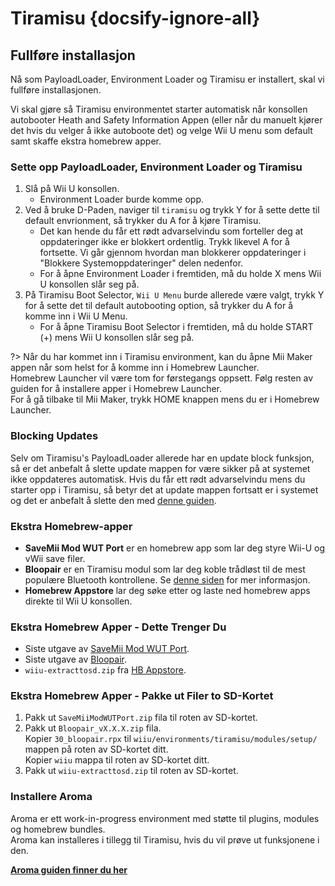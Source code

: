 # Tiramisu {docsify-ignore-all}

## Fullføre installasjon

Nå som PayloadLoader, Environment Loader og Tiramisu er installert, skal vi fullføre installasjonen.

Vi skal gjøre så Tiramisu environmentet starter automatisk når konsollen autobooter Heath and Safety Information Appen (eller når du manuelt kjører det hvis du velger å ikke autoboote det) og velge Wii U menu som default samt skaffe ekstra homebrew apper.

### Sette opp PayloadLoader, Environment Loader og Tiramisu

1. Slå på Wii U konsollen.
    - Environment Loader burde komme opp.
1. Ved å bruke D-Paden, naviger til `tiramisu` og trykk Y for å sette dette til default envrionment, så trykker du A for å kjøre Tiramisu.
    - Det kan hende du får ett rødt advarselvindu som forteller deg at oppdateringer ikke er blokkert ordentlig. Trykk likevel A for å fortsette. Vi går gjennom hvordan man blokkerer oppdateringer i "Blokkere Systemoppdateringer" delen nedenfor.
    - For å åpne Environment Loader i fremtiden, må du holde X mens Wii U konsollen slår seg på.
1. På Tiramisu Boot Selector, `Wii U Menu` burde allerede være valgt, trykk Y for å sette det til default autobooting option, så trykker du A for å komme inn i Wii U Menu.
    - For å åpne Tiramisu Boot Selector i fremtiden, må du holde START (+) mens Wii U konsollen slår seg på.

?> Når du har kommet inn i Tiramisu environment, kan du åpne Mii Maker appen når som helst for å komme inn i Homebrew Launcher. <br>Homebrew Launcher vil være tom for førstegangs oppsett. Følg resten av guiden for å installere apper i Homebrew Launcher. <br>For å gå tilbake til Mii Maker, trykk HOME knappen mens du er i Homebrew Launcher.

### Blocking Updates
Selv om Tiramisu's PayloadLoader allerede har en update block funksjon, så er det anbefalt å slette update mappen for være sikker på at systemet ikke oppdateres automatisk. Hvis du får ett rødt advarselvindu mens du starter opp i Tiramisu, så betyr det at update mappen fortsatt er i systemet og det er anbefalt å slette den med [denne guiden](../block-updates).

### Ekstra Homebrew-apper

- **SaveMii Mod WUT Port** er en homebrew app som lar deg styre Wii-U og vWii save filer.
- **Bloopair** er en Tiramisu modul som lar deg koble trådløst til de mest populære Bluetooth kontrollene. Se [denne siden](https://gbatemp.net/threads/bloopair-connect-controllers-from-other-consoles-natively.594289/) for mer informasjon.
- **Homebrew Appstore** lar deg søke etter og laste ned homebrew apps direkte til Wii U konsollen.

### Ekstra Homebrew Apper - Dette Trenger Du

- Siste utgave av [SaveMii Mod WUT Port](https://wiiubru.com/appstore/zips/SaveMiiModWUTPort.zip).
- Siste utgave av [Bloopair](https://github.com/GaryOderNichts/Bloopair/releases).
- `wiiu-extracttosd.zip` fra [HB Appstore](https://github.com/fortheusers/hb-appstore/releases/).

### Ekstra Homebrew Apper - Pakke ut Filer to SD-Kortet

1. Pakk ut `SaveMiiModWUTPort.zip` fila til roten av SD-kortet.
1. Pakk ut `Bloopair_vX.X.X.zip` fila.  
   Kopier `30_bloopair.rpx` til `wiiu/environments/tiramisu/modules/setup/` mappen på roten av SD-kortet ditt.  
   Kopier `wiiu` mappa til roten av SD-kortet ditt.
1. Pakk ut `wiiu-extracttosd.zip` til roten av SD-kortet.

### Installere Aroma
Aroma er ett work-in-progress environment med støtte til plugins, modules og homebrew bundles.  
Aroma kan installeres i tillegg til Tiramisu, hvis du vil prøve ut funksjonene i den.

[**Aroma guiden finner du her**](../aroma/getting-started)

